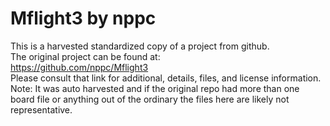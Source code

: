 
# Mflight3 by nppc  
This is a harvested standardized copy of a project from github.  
The original project can be found at:  
https://github.com/nppc/Mflight3  
Please consult that link for additional, details, files, and license information.  
Note: It was auto harvested and if the original repo had more than one board file or anything out of the ordinary the files here are likely not representative.  
    